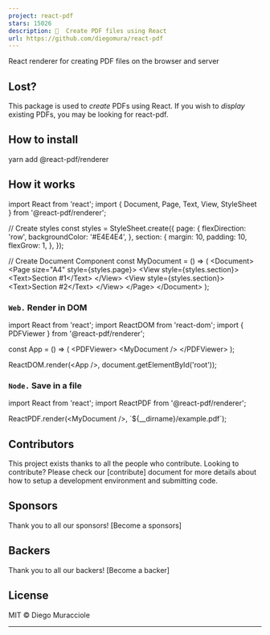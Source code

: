 ```yaml
---
project: react-pdf
stars: 15026
description: 📄  Create PDF files using React
url: https://github.com/diegomura/react-pdf
---
```


React renderer for creating PDF files on the browser and server

Lost?
-----

This package is used to _create_ PDFs using React. If you wish to _display_ existing PDFs, you may be looking for react-pdf.

How to install
--------------

yarn add @react-pdf/renderer

How it works
------------

import React from 'react';
import { Document, Page, Text, View, StyleSheet } from '@react-pdf/renderer';

// Create styles
const styles \= StyleSheet.create({
  page: {
    flexDirection: 'row',
    backgroundColor: '#E4E4E4',
  },
  section: {
    margin: 10,
    padding: 10,
    flexGrow: 1,
  },
});

// Create Document Component
const MyDocument \= () \=> (
  <Document\>
    <Page size\="A4" style\={styles.page}\>
      <View style\={styles.section}\>
        <Text\>Section #1</Text\>
      </View\>
      <View style\={styles.section}\>
        <Text\>Section #2</Text\>
      </View\>
    </Page\>
  </Document\>
);

### `Web.` Render in DOM

import React from 'react';
import ReactDOM from 'react-dom';
import { PDFViewer } from '@react-pdf/renderer';

const App \= () \=> (
  <PDFViewer\>
    <MyDocument /\>
  </PDFViewer\>
);

ReactDOM.render(<App /\>, document.getElementById('root'));

### `Node.` Save in a file

import React from 'react';
import ReactPDF from '@react-pdf/renderer';

ReactPDF.render(<MyDocument /\>, \`${\_\_dirname}/example.pdf\`);

Contributors
------------

This project exists thanks to all the people who contribute. Looking to contribute? Please check our \[contribute\] document for more details about how to setup a development environment and submitting code.

Sponsors
--------

Thank you to all our sponsors! \[Become a sponsors\]

Backers
-------

Thank you to all our backers! \[Become a backer\]

License
-------

MIT © Diego Muracciole

* * *
